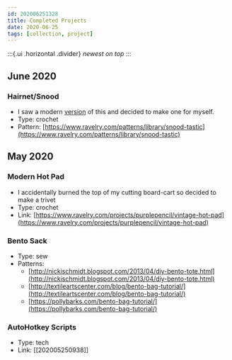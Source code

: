 ```yaml
---
id: 202006251328
title: Completed Projects
date: 2020-06-25
tags: [collection, project]
---
```

:::{.ui .horizontal .divider}
*newest on top*
:::

## June 2020
### Hairnet/Snood
- I saw a modern [version](https://www.ravelry.com/patterns/library/elisabetta-hairnet-snood) of this and decided to make one for myself.
- Type: crochet
- Pattern: [https://www.ravelry.com/patterns/library/snood-tastic](https://www.ravelry.com/patterns/library/snood-tastic)

## May 2020
### Modern Hot Pad
- I accidentally burned the top of my cutting board-cart so decided to make a trivet 
- Type: crochet
- Link: [https://www.ravelry.com/projects/purplepencil/vintage-hot-pad](https://www.ravelry.com/projects/purplepencil/vintage-hot-pad)

### Bento Sack
- Type: sew
- Patterns: 
    - [http://nickischmidt.blogspot.com/2013/04/diy-bento-tote.html](http://nickischmidt.blogspot.com/2013/04/diy-bento-tote.html)
    - [http://textileartscenter.com/blog/bento-bag-tutorial/](http://textileartscenter.com/blog/bento-bag-tutorial/)
    -  [https://pollybarks.com/bento-bag-tutorial/](https://pollybarks.com/bento-bag-tutorial/)

### AutoHotkey Scripts
- Type: tech
- Link: [[202005250938]]